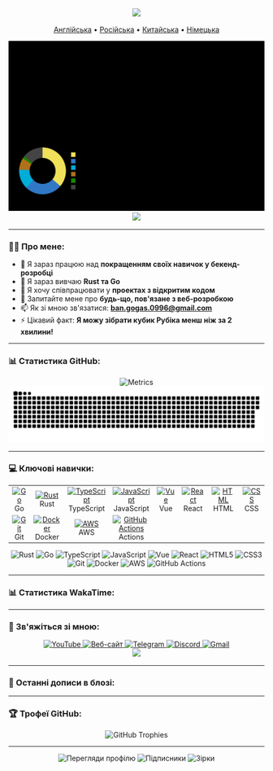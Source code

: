 <div id="header" align="center">
  <img src="https://capsule-render.vercel.app/api?type=waving&color=gradient&height=300&section=header&text=Володимир%20Шамін&fontSize=90&animation=fadeIn&fontAlignY=38&descAlignY=51&desc=Full-Stack%20розробник%20%7C%20Ентузіаст%20Open%20Source&descAlign=62"/>
  <p align="center">
    <a href="https://github.com/BANSAFAn/BANSAFAn/blob/main/README.md">Англійська</a> •
    <a href="https://github.com/BANSAFAn/BANSAFAn/blob/main/README.ru.md">Російська</a> •
    <a href="https://github.com/BANSAFAn/BANSAFAn/blob/main/README.zh-CN.md">Китайська</a> •
    <a href="https://github.com/BANSAFAn/BANSAFAn/blob/main/README.de.md">Німецька</a>
  </p>
</div>

<div align="center">
  <img src="https://github.com/BANSAFAn/BANSAFAn/blob/main/profile-3d-contrib/profile-customize.svg" alt="3D Contribution Graph"/>
</div>

<div align="center">
  <img src="https://user-images.githubusercontent.com/73097560/115834477-dbab4500-a447-11eb-908a-139a6edaec5c.gif">
</div>

---

### 👨‍💻 Про мене:

- 🔭 Я зараз працюю над **покращенням своїх навичок у бекенд-розробці**
- 🌱 Я зараз вивчаю **Rust та Go**
- 👯 Я хочу співпрацювати у **проектах з відкритим кодом**
- 💬 Запитайте мене про **будь-що, пов'язане з веб-розробкою**
- 📫 Як зі мною зв'язатися: **ban.gogas.0996@gmail.com**
- ⚡ Цікавий факт: **Я можу зібрати кубик Рубіка менш ніж за 2 хвилини!**

---

### 📊 Статистика GitHub:

<div align="center">
  <img src="metrics.svg" alt="Metrics"/>
</div>

<div align="center">
  <img src="https://raw.githubusercontent.com/BANSAFAn/BANSAFAn/output/github-snake.svg" alt="Snake Animation"/>
</div>

---

### 💻 Ключові навички:

<div align="center">
  <table>
    <tr>
      <td align="center" width="96">
        <a href="#">
          <img src="https://skillicons.dev/icons?i=go" width="48" height="48" alt="Go" />
        </a>
        <br>Go
      </td>
      <td align="center" width="96">
        <a href="#">
          <img src="https://skillicons.dev/icons?i=rust" width="48" height="48" alt="Rust" />
        </a>
        <br>Rust
      </td>
      <td align="center" width="96">
        <a href="#">
          <img src="https://skillicons.dev/icons?i=ts" width="48" height="48" alt="TypeScript" />
        </a>
        <br>TypeScript
      </td>
      <td align="center" width="96">
        <a href="#">
          <img src="https://skillicons.dev/icons?i=js" width="48" height="48" alt="JavaScript" />
        </a>
        <br>JavaScript
      </td>
      <td align="center" width="96">
        <a href="#">
          <img src="https://skillicons.dev/icons?i=vue" width="48" height="48" alt="Vue" />
        </a>
        <br>Vue
      </td>
      <td align="center" width="96">
        <a href="#">
          <img src="https://skillicons.dev/icons?i=react" width="48" height="48" alt="React" />
        </a>
        <br>React
      </td>
      <td align="center" width="96">
        <a href="#">
          <img src="https://skillicons.dev/icons?i=html" width="48" height="48" alt="HTML" />
        </a>
        <br>HTML
      </td>
      <td align="center" width="96">
        <a href="#">
          <img src="https://skillicons.dev/icons?i=css" width="48" height="48" alt="CSS" />
        </a>
        <br>CSS
      </td>
    </tr>
    <tr>
      <td align="center" width="96">
        <a href="#">
          <img src="https://skillicons.dev/icons?i=git" width="48" height="48" alt="Git" />
        </a>
        <br>Git
      </td>
      <td align="center" width="96">
        <a href="#">
          <img src="https://skillicons.dev/icons?i=docker" width="48" height="48" alt="Docker" />
        </a>
        <br>Docker
      </td>
      <td align="center" width="96">
        <a href="#">
          <img src="https://skillicons.dev/icons?i=aws" width="48" height="48" alt="AWS" />
        </a>
        <br>AWS
      </td>
      <td align="center" width="96">
        <a href="#">
          <img src="https://skillicons.dev/icons?i=githubactions" width="48" height="48" alt="GitHub Actions" />
        </a>
        <br>Actions
      </td>
    </tr>
  </table>
</div>

<div align="center">
  <img src="https://img.shields.io/badge/Rust-000000?style=for-the-badge&logo=rust&logoColor=white" alt="Rust"/>
  <img src="https://img.shields.io/badge/Go-00ADD8?style=for-the-badge&logo=go&logoColor=white" alt="Go"/>
  <img src="https://img.shields.io/badge/TypeScript-3178C6?style=for-the-badge&logo=typescript&logoColor=white" alt="TypeScript"/>
  <img src="https://img.shields.io/badge/JavaScript-F7DF1E?style=for-the-badge&logo=javascript&logoColor=black" alt="JavaScript"/>
  <img src="https://img.shields.io/badge/Vue.js-4FC08D?style=for-the-badge&logo=vue.js&logoColor=white" alt="Vue"/>
  <img src="https://img.shields.io/badge/React-61DAFB?style=for-the-badge&logo=react&logoColor=black" alt="React"/>
  <img src="https://img.shields.io/badge/HTML5-E34F26?style=for-the-badge&logo=html5&logoColor=white" alt="HTML5"/>
  <img src="https://img.shields.io/badge/CSS3-1572B6?style=for-the-badge&logo=css3&logoColor=white" alt="CSS3"/>
  <img src="https://img.shields.io/badge/Git-F05032?style=for-the-badge&logo=git&logoColor=white" alt="Git"/>
  <img src="https://img.shields.io/badge/Docker-2496ED?style=for-the-badge&logo=docker&logoColor=white" alt="Docker"/>
  <img src="https://img.shields.io/badge/AWS-232F3E?style=for-the-badge&logo=amazon-aws&logoColor=white" alt="AWS"/>
  <img src="https://img.shields.io/badge/GitHub_Actions-2088FF?style=for-the-badge&logo=github-actions&logoColor=white" alt="GitHub Actions"/>
</div>

---

### 📊 Статистика WakaTime:

<!-- WAKATIME:START -->
<!-- WAKATIME:END -->

---

### 🤝 Зв'яжіться зі мною:

<div align="center">
  <a href="https://www.youtube.com/@Baneronetwo" target="_blank">
    <img src="https://img.shields.io/badge/-YouTube-FF0000?style=for-the-badge&logo=youtube&logoColor=white" alt="YouTube"/>
  </a>
  <a href="https://baneronetwo.vercel.app/" target="_blank">
    <img src="https://img.shields.io/badge/-Website-000000?style=for-the-badge&logo=About.me&logoColor=white" alt="Веб-сайт"/>
  </a>
  <a href="https://t.me/banliveone" target="_blank">
    <img src="https://img.shields.io/badge/-Telegram-2CA5E0?style=for-the-badge&logo=telegram&logoColor=white" alt="Telegram"/>
  </a>
  <a href="https://rebrand.ly/liveone" target="_blank">
    <img src="https://img.shields.io/badge/-Discord-5865F2?style=for-the-badge&logo=discord&logoColor=white" alt="Discord"/>
  </a>
  <a href="mailto:ban.gogas.0996@gmail.com">
    <img src="https://img.shields.io/badge/-Gmail-D14836?style=for-the-badge&logo=gmail&logoColor=white" alt="Gmail"/>
  </a>
</div>





<div align="center">
  <img src="https://user-images.githubusercontent.com/73097560/115834477-dbab4500-a447-11eb-908a-139a6edaec5c.gif">
</div>



---

### 📝 Останні дописи в блозі:

<!-- BLOG-POST-LIST:START -->
<!-- BLOG-POST-LIST:END -->

---

### 🏆 Трофеї GitHub:

<div align="center">
  <img src="https://github-profile-trophy.vercel.app/?username=BANSAFAn&theme=radical&no-frame=true&no-bg=true&margin-w=4" alt="GitHub Trophies"/>
</div>

---

<div align="center">
  <img src="https://profile-counter.glitch.me/BANSAFAn/count.svg" alt="Перегляди профілю"/>
  <img src="https://img.shields.io/github/followers/BANSAFAn?label=Підписники&style=social&logo=github" alt="Підписники"/>
  <img src="https://img.shields.io/github/stars/BANSAFAn?label=Зірки&style=social&logo=github" alt="Зірки"/>
</div>